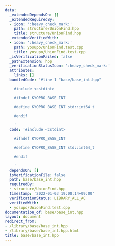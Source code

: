 ```yaml
---
data:
  _extendedDependsOn: []
  _extendedRequiredBy:
  - icon: ':heavy_check_mark:'
    path: structure/UnionFind.hpp
    title: structure/UnionFind.hpp
  _extendedVerifiedWith:
  - icon: ':heavy_check_mark:'
    path: yosupo/UnionFind.test.cpp
    title: yosupo/UnionFind.test.cpp
  _isVerificationFailed: false
  _pathExtension: hpp
  _verificationStatusIcon: ':heavy_check_mark:'
  attributes:
    links: []
  bundledCode: '#line 1 "base/base_int.hpp"

    #include <cstdint>

    #ifndef KYOPRO_BASE_INT

    #define KYOPRO_BASE_INT std::int64_t

    #endif

    '
  code: '#include <cstdint>

    #ifndef KYOPRO_BASE_INT

    #define KYOPRO_BASE_INT std::int64_t

    #endif

    '
  dependsOn: []
  isVerificationFile: false
  path: base/base_int.hpp
  requiredBy:
  - structure/UnionFind.hpp
  timestamp: '2022-01-03 19:08:14+09:00'
  verificationStatus: LIBRARY_ALL_AC
  verifiedWith:
  - yosupo/UnionFind.test.cpp
documentation_of: base/base_int.hpp
layout: document
redirect_from:
- /library/base/base_int.hpp
- /library/base/base_int.hpp.html
title: base/base_int.hpp
---
```

